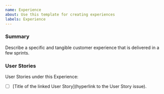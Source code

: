```yaml
---
name: Experience
about: Use this template for creating experiences
labels: Experience
---
```


<!--This is  a template - feel free to delete any and all of it and replace as appropriate-->

### Summary

Describe a specific and tangible customer experience that is delivered in a few sprints.


<!--We will include a markdown list of all User Stories under this Experience-->


### User Stories

User Stories under this Experience:

- [ ] [Title of the linked User Story](hyperlink to the User Story issue).
